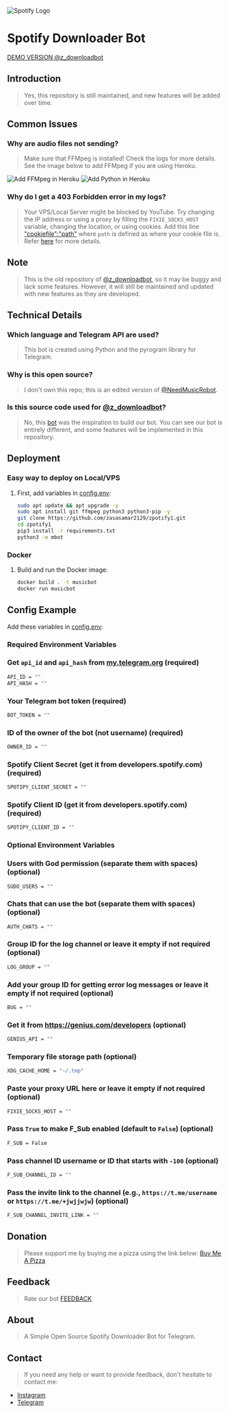 ![Spotify Logo](https://upload.wikimedia.org/wikipedia/commons/1/19/Spotify_logo_without_text.svg)

# Spotify Downloader Bot

[DEMO VERSION @z_downloadbot](https://t.me/z_downloadbot)

## Introduction
> Yes, this repository is still maintained, and new features will be added over time.

## Common Issues

### Why are audio files not sending?
> Make sure that FFMpeg is installed! Check the logs for more details. See the image below to add FFMpeg if you are using Heroku.

![Add FFMpeg in Heroku](https://github.com/zasasamar2129/zpotify1/assets/93469093/0fbe0591-771a-460b-be69-3fb60536d44d)
![Add Python in Heroku](https://github.com/zasasamar2129/zpotify1/assets/93469093/6a0c1c9c-4c91-4bac-b6fb-0a40d5516e3c)

### Why do I get a 403 Forbidden error in my logs?
> Your VPS/Local Server might be blocked by YouTube. Try changing the IP address or using a proxy by filling the `FIXIE_SOCKS_HOST` variable, changing the location, or using cookies. Add this line ["cookiefile":"path"](https://github.com/zasasamar2129/zpotify1/blob/fe859965e62a5ca8f29fc69185cd132d456e4bfd/mbot/utils/mainhelper.py#L144) where `path` is defined as where your cookie file is. Refer [here](https://www.reddit.com/r/youtubedl/wiki/cookies/) for more details.

## Note
> This is the old repository of [@z_downloadbot](https://t.me/z_downloadbot), so it may be buggy and lack some features. However, it will still be maintained and updated with new features as they are developed.

## Technical Details

### Which language and Telegram API are used?
> This bot is created using Python and the pyrogram library for Telegram.

### Why is this open source?
> I don't own this repo; this is an edited version of [@NeedMusicRobot](https://t.me/NeedMusicRobot).

### Is this source code used for [@z_downloadbot](https://t.me/z_downloadbot)?
> No, this [bot](https://github.com/rozari0/NeedMusicRobot) was the inspiration to build our bot. You can see our bot is entirely different, and some features will be implemented in this repository.

## Deployment

### Easy way to deploy on Local/VPS
1. First, add variables in [config.env](https://github.com/zasasamar2129/zpotify1/blob/Latest/config.env):
   ```sh
   sudo apt update && apt upgrade -y 
   sudo apt install git ffmpeg python3 python3-pip -y
   git clone https://github.com/zasasamar2129/zpotify1.git 
   cd zpotify1
   pip3 install -r requirements.txt 
   python3 -m mbot 
   ```

### Docker
1. Build and run the Docker image:
   ```sh
   docker build . -t musicbot
   docker run musicbot  
   ```



## Config Example
Add these variables in [config.env](https://github.com/zasasamar2129/zpotify1/blob/Latest/config.env):

### Required Environment Variables

### Get `api_id` and `api_hash` from [my.telegram.org](https://my.telegram.org) (required)
```sh
API_ID = ""
API_HASH = ""
```

### Your Telegram bot token (required)
```sh
BOT_TOKEN = ""
```

### ID of the owner of the bot (not username) (required)
```sh
OWNER_ID = ""
```
### Spotify Client Secret (get it from developers.spotify.com) (required)
```sh
SPOTIPY_CLIENT_SECRET = ""
```

### Spotify Client ID (get it from developers.spotify.com) (required)
```sh
SPOTIPY_CLIENT_ID = ""
```

### Optional Environment Variables

### Users with God permission (separate them with spaces) (optional)
```sh
SUDO_USERS = ""
```

### Chats that can use the bot (separate them with spaces) (optional)
```sh
AUTH_CHATS = ""
```

### Group ID for the log channel or leave it empty if not required (optional)
```sh
LOG_GROUP = ""
```


### Add your group ID for getting error log messages or leave it empty if not required (optional)
```sh
BUG = ""
```

### Get it from https://genius.com/developers (optional)
```sh
GENIUS_API = ""
```

### Temporary file storage path (optional)
```sh
XDG_CACHE_HOME = "~/.tmp"
```

### Paste your proxy URL here or leave it empty if not required (optional)
```sh
FIXIE_SOCKS_HOST = ""
```

### Pass `True` to make F_Sub enabled (default to `False`) (optional)
```sh
F_SUB = False
```

### Pass channel ID username or ID that starts with `-100` (optional)
```sh
F_SUB_CHANNEL_ID = ""
```

### Pass the invite link to the channel (e.g., `https://t.me/username` or `https://t.me/+jwjjwjw`) (optional)
```sh
F_SUB_CHANNEL_INVITE_LINK = ""
```

## Donation
> Please support me by buying me a pizza using the link below:
[Buy Me A Pizza](https://www.buymeacoffee.com/zasasamar)

## Feedback
> Rate our bot [FEEDBACK](https://t.me/dailychannelsbot?start=z_downloadbot)

## About
> A Simple Open Source Spotify Downloader Bot for Telegram.

## Contact
> If you need any help or want to provide feedback, don't hesitate to contact me:

- [Instagram](https://instagram.com/zaco.game)
- [Telegram](https://t.me/Itachi2129)
